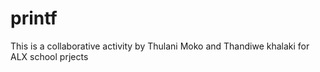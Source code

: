 # printf
This is a collaborative activity by Thulani Moko and Thandiwe khalaki for ALX school prjects
